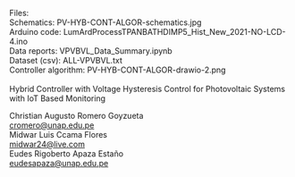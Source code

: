 Files: </br>
Schematics: PV-HYB-CONT-ALGOR-schematics.jpg </br>
Arduino code: LumArdProcessTPANBATHDIMP5_Hist_New_2021-NO-LCD-4.ino </br>
Data reports: VPVBVL_Data_Summary.ipynb </br>
Dataset (csv): ALL-VPVBVL.txt </br>
Controller algorithm: PV-HYB-CONT-ALGOR-drawio-2.png </br>
</br>
Hybrid Controller with Voltage Hysteresis Control for Photovoltaic Systems with IoT Based Monitoring </br>
 
Christian Augusto Romero Goyzueta </br>
cromero@unap.edu.pe </br>
Midwar Luis Ccama Flores </br>
midwar24@live.com </br>
Eudes Rigoberto Apaza Estaño </br>
eudesapaza@unap.edu.pe </br>

